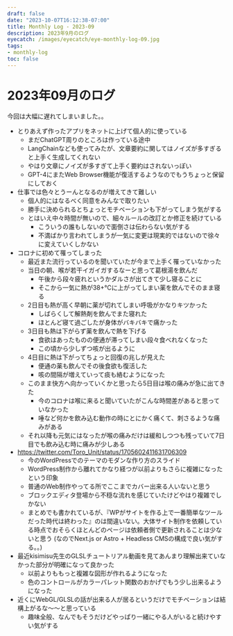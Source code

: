 ```yaml
---
draft: false
date: "2023-10-07T16:12:38-07:00"
title: Monthly Log - 2023-09
description: 2023年9月のログ
eyecatch: /images/eyecatch/eye-monthly-log-09.jpg
tags:
- monthly-log
toc: false
---
```


# 2023年09月のログ

今回は大幅に遅れてしまいました。。

- とりあえず作ったアプリをネットに上げて個人的に使っている
    - まだChatGPT周りのところは作っている途中
    - LangChainなども使ってみたが、文章要約に関してはノイズが多すぎると上手く生成してくれない
    - やはり文章にノイズが多すぎて上手く要約はされないっぽい
    - GPT-4にまたWeb Browser機能が復活するようなのでもうちょっと保留にしておく
- 仕事では色々とうーんとなるのが増えてきて難しい
    - 個人的にはなるべく同意をみんなで取りたい
    - 勝手に決められるとちょっとモチベーションも下がってしまう気がする
    - とはいえ中々時間が無いので、細々ルールの改訂とか修正を続けている
        - こういうの誰もしないので面倒さは伝わらない気がする
        - 不満ばかり言われてしまうが一気に変更は現実的ではないので徐々に変えていくしかない
- コロナに初めて罹ってしまった
    - 最近また流行っているのを聞いていたが今まで上手く罹っていなかった
    - 当日の朝、喉が若干イガイガするなーと思って葛根湯を飲んだ
        - 午後から段々疲れというかダルさが出てきて少し寝ることに
        - そこから一気に熱が38+℃に上がってしまい薬を飲んでそのまま寝る
    - 2日目も熱が高く早朝に薬が切れてしまい呼吸がかなりキツかった
        - しばらくして解熱剤を飲んでまた寝れた
        - ほとんど寝て過ごしたが身体がバキバキで痛かった
    - 3日目も熱は下がらず薬を飲んで熱を下げる
        - 食欲はあったものの便通が滞ってしまい段々食べれなくなった
        - この頃から少しずつ咳が出るように
    - 4日目に熱は下がってちょっと回復の兆しが見えた
        - 便通の薬も飲んでその後食欲も復活した
        - 咳の間隔が増えていって痰も絡むようになった
    - このまま快方へ向かっていくかと思ったら5日目は喉の痛みが急に出てきた
        - 今のコロナは喉に来ると聞いていたがこんな時間差があると思っていなかった
        - 唾など何かを飲み込む動作の時にとにかく痛くて、刺さるような痛みがある
    - それ以降も元気にはなったが喉の痛みだけは緩和しつつも残っていて7日目でも飲み込む時に痛みが少しある
- https://twitter.com/Toro_Unit/status/1705602411631706309
    - 今のWordPressでのテーマのモダンな作り方のスライド
    - WordPress制作から離れてかなり経つが以前よりもさらに複雑になったという印象
    - 普通のWeb制作やってる所でここまでカバー出来る人いないと思う
    - ブロックエディタ登場から不穏な流れを感じていたけどやはり複雑でしかない
    - まとめでも書かれているが、『WPがサイトを作る上で一番簡単なツールだった時代は終わった』のは間違いない。大体サイト制作を依頼している時点でおそらくほとんどのページは依頼者側で更新されることは少ないと思う (なのでNext.js or Astro + Headless CMSの構成で良い気がする。。)
- 最近kisimisu先生のGLSLチュートリアル動画を見てあんまり理解出来ていなかった部分が明確になって良かった
    - 以前よりももっと複雑な図形が作れるようになった
    - 色のコントロールがカラーパレット関数のおかげでもう少し出来るようになった
- 近くにWebGL/GLSLの話が出来る人が居るというだけでモチベーションは結構上がるな〜〜と思っている
    - 趣味全般、なんでもそうだけどやっぱり一緒にやる人がいると続けやすい気がする
